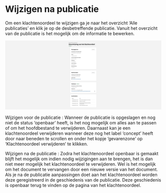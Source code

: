 # Wijzigen na publicatie

Om een klachtenoordeel te wijzigen ga je naar het overzicht ‘Alle publicaties’ en klik je op de desbetreffende publicatie.
Vanuit het overzicht van de publicatie is het mogelijk om de informatie te bewerken.

![Deze afbeelding laat het overzicht zien van alle ingevulde informatie van de publicatie](img/klachtenoordeel_5.png)

Wijzigen voor de publicatie
: Wanneer de publicatie is opgeslagen en nog niet de status ‘openbaar’ heeft, is het nog mogelijk om alles aan te passen of om
het hoofdbestand te verwijderen. Daarnaast kan je een klachtenoordeel verwijderen wanneer deze nog het label ‘concept’ heeft
door naar beneden te scrollen en onder het kopje ‘gevarenzone’ op ‘Klachtenoordeel verwijderen’ te klikken.

Wijzigen na de publicatie
: Zodra het klachtenoordeel openbaar is gemaakt blijft het mogelijk om indien nodig wijzigingen aan te brengen, het is dan niet
meer mogelijk het klachtenoordeel te verwijderen. Wel is het mogelijk om het document te vervangen door een nieuwe versie van
het document. Als je na de publicatie aanpassingen doet aan het klachtenoordeel worden deze geregistreerd in de geschiedenis
van de publicatie. Deze geschiedenis is openbaar terug te vinden op de pagina van het klachtenoordeel.
